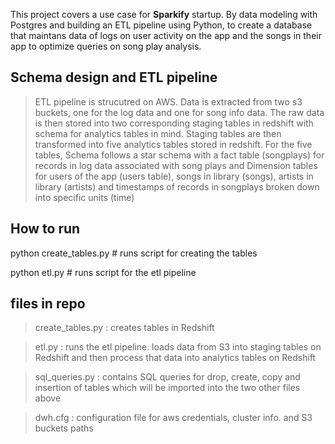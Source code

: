 This project covers a use case for **Sparkify** startup. By data modeling with Postgres and building an ETL pipeline using Python, to create a database that maintans data of logs on user activity on the app and the songs in their app to optimize queries on song play analysis. 


## Schema design and ETL pipeline

> ETL pipeline is strucutred on AWS. Data is extracted from two s3 buckets, one for the log data and one for song info data. The raw data is then stored into two corresponding staging tables in redshift with schema for analytics tables in mind. Staging tables are then transformed  into  five analytics tables  stored in redshift.
For the five tables, Schema follows a star schema with a fact table (songplays) for records in log data associated with song plays and Dimension tables for users of the app (users table), songs in library (songs), artists in library (artists) and timestamps of records in songplays broken down into specific units (time)

## How to run 
  python create_tables.py    # runs script for creating the tables

  python etl.py              # runs script for the etl pipeline


## files in repo
>  create_tables.py :  creates tables in Redshift

>  etl.py : runs the etl pipeline. loads data from S3 into staging tables on Redshift and then process that data into  analytics tables on Redshift

>  sql_queries.py :   contains SQL queries for drop, create, copy and insertion of tables which will be imported into the two other files above

> dwh.cfg  : configuration file for aws credentials, cluster info. and S3 buckets paths

